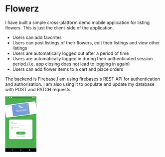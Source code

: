 # Flowerz

I have built a simple cross-platform demo mobile application for listing flowers. This is just the client-side of the application. 

* Users can add favorites
* Users can post listings of their flowers, edit their listings and view other listings
* Users are automatically logged out after a period of time
* Users are automatically logged in during their authenticated session period.(i.e. app closing does not lead to logging in again)
* Users can add flower items to a cart and place orders

The backend is Firebase.I am using firebases's REST API for authentication and authorisation.
I am also using it to populate and update my database with POST and PATCH requests.


<img src="screenshots/Screenshot_1601381258.png" width="100">
